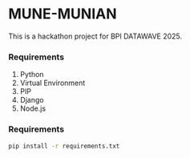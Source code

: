 # MUNE-MUNIAN
This is a hackathon project for BPI DATAWAVE 2025.

### Requirements
1. Python
2. Virtual Environment
3. PIP
4. Django
5. Node.js

### Requirements
```bash
pip install -r requirements.txt
```
